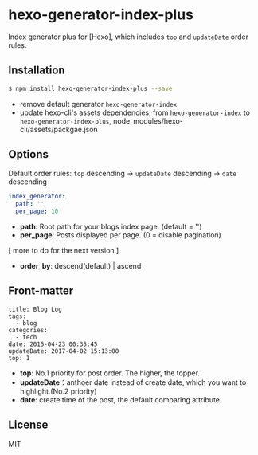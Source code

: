 # hexo-generator-index-plus

Index generator plus for [Hexo], which includes `top` and `updateDate` order rules.

## Installation

``` bash
$ npm install hexo-generator-index-plus --save
```

* remove default generator `hexo-generator-index`
* update hexo-cli's assets dependencies, from `hexo-generator-index` to `hexo-generator-index-plus`, node_modules/hexo-cli/assets/packgae.json

## Options

Default order rules: 
`top` descending -> `updateDate` descending -> `date` descending

``` yaml
index_generator:
  path: ''
  per_page: 10
```
- **path**: Root path for your blogs index page. (default = '')
- **per_page**: Posts displayed per page. (0 = disable pagination)

[ more to do for the next version ]
- **order_by**: descend(default) | ascend

## Front-matter

```
title: Blog Log
tags:
  - blog
categories:
  - tech
date: 2015-04-23 00:35:45
updateDate: 2017-04-02 15:13:00
top: 1
```
- **top**: No.1 priority for post order. The higher, the topper.
- **updateDate**：anthoer date instead of create date, which you want to highlight.(No.2 priority)
- **date**: create time of the post, the default comparing attribute.
 
## License

MIT